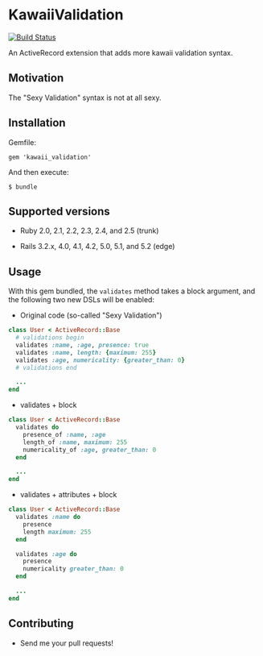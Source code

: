 # KawaiiValidation
[![Build Status](https://travis-ci.org/amatsuda/kawaii_validation.svg?branch=master)](https://travis-ci.org/amatsuda/kawaii_validation)

An ActiveRecord extension that adds more kawaii validation syntax.

## Motivation

The "Sexy Validation" syntax is not at all sexy.

## Installation

Gemfile:

    gem 'kawaii_validation'

And then execute:

    $ bundle

## Supported versions

* Ruby 2.0, 2.1, 2.2, 2.3, 2.4, and 2.5 (trunk)

* Rails 3.2.x, 4.0, 4.1, 4.2, 5.0, 5.1, and 5.2 (edge)

## Usage

With this gem bundled, the `validates` method takes a block argument, and the following two new DSLs will be enabled:

* Original code (so-called "Sexy Validation")

```ruby
class User < ActiveRecord::Base
  # validations begin
  validates :name, :age, presence: true
  validates :name, length: {maximum: 255}
  validates :age, numericality: {greater_than: 0}
  # validations end

  ...
end
```

* validates + block

```ruby
class User < ActiveRecord::Base
  validates do
    presence_of :name, :age
    length_of :name, maximum: 255
    numericality_of :age, greater_than: 0
  end

  ...
end
```

* validates + attributes + block

```ruby
class User < ActiveRecord::Base
  validates :name do
    presence
    length maximum: 255
  end

  validates :age do
    presence
    numericality greater_than: 0
  end

  ...
end
```

## Contributing

* Send me your pull requests!
